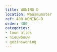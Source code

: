```yaml
---
title: WONING D
location: Waasmunster
ref: 400-WONING-D
order: 400
categories:
- toon alles
- nieuwbouw
- gezinswoning
---
```


